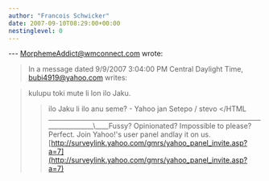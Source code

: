 ```yaml
---
author: "Francois Schwicker"
date: 2007-09-10T08:29:00+00:00
nestinglevel: 0
---
```

\---
 [MorphemeAddict@wmconnect.com](mailto://MorphemeAddict@wmconnect.com) wrote:

> In a message dated 9/9/2007 3:04:00 PM Central
> Daylight Time,
> [bubi4919@yahoo.com](mailto://bubi4919@yahoo.com) writes:

>>> 
> kulupu toki mute li lon ilo Jaku.
>> ilo Jaku li ilo anu seme? - Yahoo
>> jan Setepo / stevo </HTML
>> \_\_\_\_\_\_\_\_\_\_\_\_\_\_\_\_\_\_\_\_\_\_\_\_\_\_\_\_\_\_\_\_\_\_\_\_\_\_\_\_\_\_\_\_\_\_\_\_\_\_\_\_\_\_\_\_\_\_\_\_\_\_\_\_\_\_\_\_\_\_\_\_\_\_\_\_\_\_\_\_\\\_\_\_\_Fussy? Opinionated? Impossible to please? Perfect. Join Yahoo!'s user panel andlay it on us. [http://surveylink.yahoo.com/gmrs/yahoo_panel_invite.asp?a=7](http://surveylink.yahoo.com/gmrs/yahoo_panel_invite.asp?a=7)